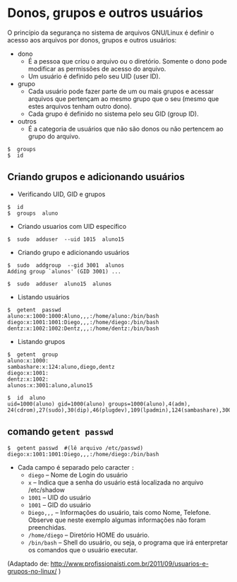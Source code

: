 # Donos, grupos e outros usuários

O princípio da segurança no sistema de arquivos GNU/Linux é definir o acesso aos arquivos por donos, grupos e outros usuários:
- dono
  -  É a pessoa que criou o arquivo ou o diretório. Somente o dono pode modificar as permissões de acesso do arquivo.
  -  Um usuário é definido pelo seu UID (user ID).
- grupo
  - Cada usuário pode fazer parte de um ou mais grupos e acessar arquivos que pertençam ao mesmo grupo que o seu (mesmo que estes arquivos tenham outro dono).
  - Cada grupo é definido no sistema pelo seu GID (group ID).
- outros
  - É a categoria de usuários que não são donos ou não pertencem ao grupo do arquivo.
    
~~~
$  groups
$  id
~~~

## Criando grupos e adicionando usuários

- Verificando UID, GID e grupos
~~~
$  id
$  groups  aluno
~~~

- Criando usuarios com UID específico
~~~
$  sudo  adduser  --uid 1015  aluno15
~~~

- Criando grupo e adicionando usuários
~~~
$  sudo  addgroup  --gid 3001  alunos
Adding group `alunos' (GID 3001) ...

$  sudo  adduser  aluno15  alunos
~~~

- Listando usuários
~~~
$  getent  passwd 
aluno:x:1000:1000:Aluno,,,:/home/aluno:/bin/bash
diego:x:1001:1001:Diego,,,:/home/diego:/bin/bash
dentz:x:1002:1002:Dentz,,,:/home/dentz:/bin/bash
~~~

- Listando grupos
~~~
$  getent  group
aluno:x:1000:
sambashare:x:124:aluno,diego,dentz
diego:x:1001:
dentz:x:1002:
alunos:x:3001:aluno,aluno15

$  id  aluno
uid=1000(aluno) gid=1000(aluno) groups=1000(aluno),4(adm),
24(cdrom),27(sudo),30(dip),46(plugdev),109(lpadmin),124(sambashare),3001(alunos)
~~~



## comando ``getent passwd``
~~~
$  getent passwd  #(lê arquivo /etc/passwd)
diego:x:1001:1001:Diego,,,:/home/diego:/bin/bash
~~~

- Cada campo é separado pelo caracter ``:``
  - ``diego`` – Nome de Login do usuário
  - ``x`` – Indica que a senha do usuário está localizada no arquivo /etc/shadow
  - ``1001`` – UID do usuário
  - ``1001`` – GID do usuário
  - ``Diego,,,`` – Informações do usuário, tais como Nome, Telefone. Observe que neste exemplo algumas informações não foram preenchidas.
  - ``/home/diego`` – Diretório HOME do usuário. 
  - ``/bin/bash`` – Shell do usuário, ou seja, o programa que irá enterpretar os comandos que o usuário executar.

(Adaptado de: http://www.profissionaisti.com.br/2011/09/usuarios-e-grupos-no-linux/ )

